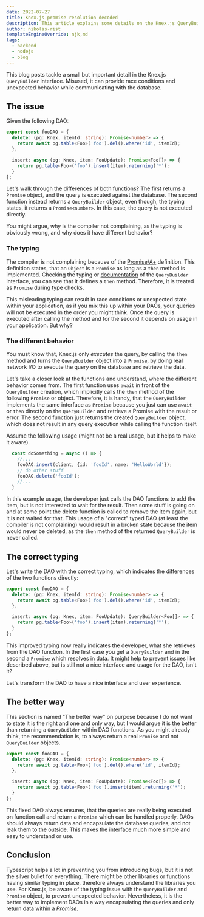 ```yaml
---
date: 2022-07-27
title: Knex.js promise resolution decoded
description: This article explains some details on the Knex.js QueryBuilder interface and their impacts.
author: nikolas-rist
templateEngineOverride: njk,md
tags:
  - backend
  - nodejs
  - blog
---
```


This blog posts tackle a small but important detail in the Knex.js `QueryBuilder` interface. Misused, it can provide race conditions and unexpected behavior while communicating with the database.

## The issue

Given the following DAO:

```typescript
export const fooDAO = {
  delete: (pg: Knex, itemId: string): Promise<number> => {
    return await pg.table<Foo>('foo').del().where('id', itemId);
  },

  insert: async (pg: Knex, item: FooUpdate): Promise<Foo[]> => {
    return pg.table<Foo>('foo').insert(item).returning('*');
  }
};
```

Let's walk through the differences of both functions? The first returns a `Promise` object, and the query is executed against the database. The second function instead returns a `QueryBuilder` object, even though, the typing states, it returns a `Promise<number>`. In this case, the query is not executed directly.

You might argue, why is the compiler not complaining, as the typing is obviously wrong, and why does it have different behavior?

### The typing

The compiler is not complaining because of the [Promise/A+](https://promisesaplus.com/#requirements) definition. This definition states, that an `Object` is a `Promise` as long as a `then` method is implemented. Checking the typing or [documentation](http://knexjs.org/guide/interfaces.html#promises) of the `QueryBuilder` interface, you can see that it defines a `then` method. Therefore, it is treated as `Promise` during type checks.

This misleading typing can result in race conditions or unexpected state within your application, as if you mix this up within your DAOs, your queries will not be executed in the order you might think. Once the query is executed after calling the method and for the second it depends on usage in your application. But why?

### The different behavior

You must know that, Knex.js only _executes_ the query, by calling the `then` method and turns the `QueryBuilder` object into a `Promise`, by doing real network I/O to execute the query on the database and retrieve the data.

Let's take a closer look at the functions and understand, where the different behavior comes from. The first function uses `await` in front of the `QueryBuilder` creation, which implicitly calls the `then` method of the following `Promise` or object. Therefore, it is handy, that the `QueryBuilder` implements the same interface as `Promise` because you just can use `await` or `then` directly on the `QueryBuilder` and retrieve a Promise with the result or error. The second function just returns the created `QueryBuilder` object, which does not result in any query execution while calling the function itself.

Assume the following usage (might not be a real usage, but it helps to make it aware).

```typescript
  const doSomething = async () => {
    //...
    fooDAO.insert(client, {id: 'fooId', name: 'HelloWorld'});
    // do other stuff
    fooDAO.delete('fooId');
    //...
  }
```

In this example usage, the developer just calls the DAO functions to add the item, but is not interested to wait for the result. Then some stuff is going on and at some point the delete function is called to remove the item again, but it is not waited for that. This usage of a "correct" typed DAO (at least the compiler is not complaining) would result in a broken state because the item would never be deleted, as the `then` method of the returned `QueryBuilder` is never called.

## The correct typing

Let's write the DAO with the correct typing, which indicates the differences of the two functions directly:

```typescript
export const fooDAO = {
  delete: (pg: Knex, itemId: string): Promise<number> => {
    return await pg.table<Foo>('foo').del().where('id', itemId);
  },

  insert: async (pg: Knex, item: FooUpdate): QueryBuilder<Foo[]> => {
    return pg.table<Foo>('foo').insert(item).returning('*');
  }
};
```

This improved typing now really indicates the developer, what she retrieves from the DAO function. In the first case you get a `QueryBuilder` and in the second a `Promise` which resolves in data.
It might help to prevent issues like described above, but is still not a nice interface and usage for the DAO, isn't it?

Let's transform the DAO to have a nice interface and user experience.

## The better way

This section is named "The better way" on purpose because I do not want to state it is the right and one and only way, but I would argue it is the better than returning a `QueryBuilder` within DAO functions.
As you might already think, the recommendation is, to always return a real `Promise` and not `QueryBuilder` objects.

```typescript
export const fooDAO = {
  delete: (pg: Knex, itemId: string): Promise<number> => {
    return await pg.table<Foo>('foo').del().where('id', itemId);
  },

  insert: async (pg: Knex, item: FooUpdate): Promise<Foo[]> => {
    return await pg.table<Foo>('foo').insert(item).returning('*');
  }
};
```

This fixed DAO always ensures, that the queries are really being executed on function call and return a `Promise` which can be handled properly.
DAOs should always return data and encapsulate the database queries, and not leak them to the outside. This makes the interface much more simple and easy to understand or use.

## Conclusion

Typescript helps a lot in preventing you from introducing bugs, but it is not the silver bullet for everything. There might be other libraries or functions having similar typing in place, therefore always understand the libraries you use.
For Knex.js, be aware of the typing issue with the `QueryBuilder` and `Promise` object, to prevent unexpected behavior. Nevertheless, it is the better way to implement DAOs in a way encapsulating the queries and only return data within a _Promise_.
